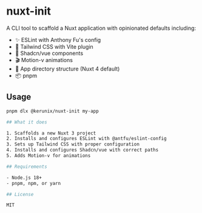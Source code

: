 # nuxt-init

A CLI tool to scaffold a Nuxt application with opinionated defaults including:

- ✨ ESLint with Anthony Fu's config
- 🎨 Tailwind CSS with Vite plugin
- 🧩 Shadcn/vue components
- 🎬 Motion-v animations
- 📁 App directory structure (Nuxt 4 default)
- 📦 pnpm

## Usage

```bash
pnpm dlx @kerunix/nuxt-init my-app

## What it does

1. Scaffolds a new Nuxt 3 project
2. Installs and configures ESLint with @antfu/eslint-config
3. Sets up Tailwind CSS with proper configuration
4. Installs and configures Shadcn/vue with correct paths
5. Adds Motion-v for animations

## Requirements

- Node.js 18+
- pnpm, npm, or yarn

## License

MIT
